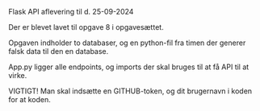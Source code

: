 Flask API aflevering til d. 25-09-2024 

Der er blevet lavet til opgave 8 i opgavesættet.

Opgaven indholder to databaser, og en python-fil fra timen der generer falsk data til den en database.

App.py ligger alle endpoints, og imports der skal bruges til at få API til at virke. 

VIGTIGT! Man skal indsætte en GITHUB-token, og dit brugernavn i koden for at koden. 

